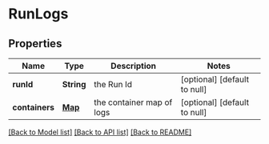 # RunLogs
## Properties

| Name | Type | Description | Notes |
|------------ | ------------- | ------------- | -------------|
| **runId** | **String** | the Run Id | [optional] [default to null] |
| **containers** | [**Map**](RunContainerLogs.md) | the container map of logs | [optional] [default to null] |

[[Back to Model list]](../README.md#documentation-for-models) [[Back to API list]](../README.md#documentation-for-api-endpoints) [[Back to README]](../README.md)

